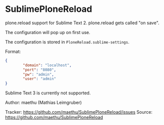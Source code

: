 SublimePloneReload
==================

plone.reload support for Sublime Text 2.
plone.reload gets called "on save".

The configuration will pop up on first use.

The configuration is stored in `PloneReload.sublime-settings`.

Format:
```json
{
        "domain": "localhost",
        "port": "8080",
        "pw": "admin",
        "user": "admin"
}
```


Sublime Text 3 is currently not supported.

Author: maethu (Mathias Leimgruber)

Tracker: https://github.com/maethu/SublimePloneReload/issues
Source: https://github.com/maethu/SublimePloneReload
